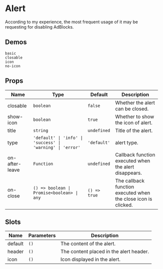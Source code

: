 # Alert

According to my experience, the most frequent usage of it may be requesting for disabling AdBlocks.

## Demos

```demo
basic
closable
icon
no-icon
```

## Props

| Name | Type | Default | Description |
| --- | --- | --- | --- |
| closable | `boolean` | `false` | Whether the alert can be closed. |
| show-icon | `boolean` | `true` | Whether to show the icon of alert. |
| title | `string` | `undefined` | Title of the alert. |
| type | `'default' \| 'info' \| 'success' \| 'warning' \| 'error'` | `'default'` | alert type. |
| on-after-leave | `Function` | `undefined` | Callback function executed when the alert disappears. |
| on-close | `() => boolean \| Promise<boolean> \| any` | `() => true` | The callback function executed when the close icon is clicked. |

## Slots

| Name    | Parameters | Description                                   |
| ------- | ---------- | --------------------------------------------- |
| default | `()`       | The content of the alert.      |
| header  | `()`       | The content placed in the alert header.       |
| icon    | `()`       | Icon displayed in the alert. |
